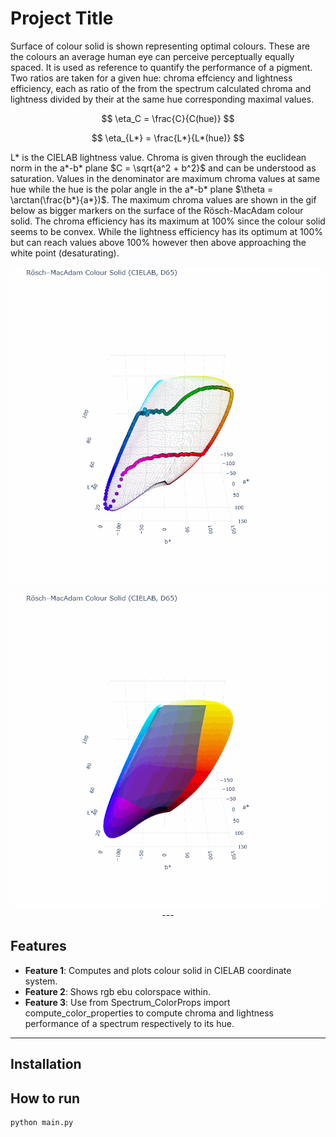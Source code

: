 # Project Title

Surface of colour solid is shown representing optimal colours. These are the colours an average human eye can perceive perceptually equally spaced.
It is used as reference to quantify the performance of a pigment. Two ratios are taken for a given hue: chroma effciency and lightness efficiency,
each as ratio of the from the spectrum calculated chroma and lightness divided by their at the same hue corresponding maximal values.


$$
\eta_C = \frac{C}{C(hue)}
$$

$$
\eta_{L*} = \frac{L*}{L*(hue)}
$$

L* is the CIELAB lightness value. Chroma is given through the euclidean norm in the a*-b* plane $C = \sqrt{a^2 + b^2}$ and can be understood as saturation.
Values in the denominator are maximum chroma values at same hue while the hue is the polar angle in the a*-b* plane $\theta = \arctan(\frac{b*}{a*})$.
The maximum chroma values are shown in the gif below as bigger markers on the surface of the Rösch-MacAdam colour solid.
The chroma efficiency has its maximum at 100% since the colour solid seems to be convex. While the lightness efficiency has its optimum at 100% but can reach values above 100% however then above approaching the white point (desaturating).


<p align="center">
  <img
    src="GIF/rosch_macadam_colour_solid_rotation_optimalcolours.gif"
    alt="MacAdam Color Solid Rotation with optimal colours"
    style="max-width: 100%; height: auto; width: 800px;">
  
  <p align="center">
  <img
    src="GIF/rosch_macadam_colour_solid_rotation_rgbebu_inf.gif"
    alt="MacAdam Color Solid and RGB-EBU"
    style="max-width: 100%; height: auto; width: 800px;">
---

## Features
- **Feature 1**: Computes and plots colour solid in CIELAB coordinate system.
- **Feature 2**: Shows rgb ebu colorspace within.
- **Feature 3**: Use from Spectrum_ColorProps import compute_color_properties to compute chroma and lightness performance of a spectrum respectively to its hue.

---

## Installation

## How to run
```bash
python main.py
